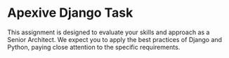 # Apexive Django Task
This assignment is designed to evaluate your skills and approach as a Senior Architect. We expect you to  apply the best practices of Django and Python, paying close attention to the specific requirements.
